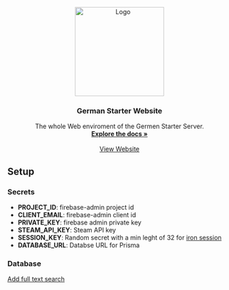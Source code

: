 <!-- PROJECT LOGO -->
<br />
<div align="center">
  <a href="https://german-starter.de">
    <img src="https://logos-world.net/wp-content/uploads/2021/02/Rust-Logo.png" alt="Logo" height="200">
  </a>

<h3 align="center">German Starter Website</h3>

  <p align="center">
    The whole Web enviroment of the Germen Starter Server. 
    <br />
    <a href="https://github.com/JonaWe/german-starter-website"><strong>Explore the docs »</strong></a>
    <br />
    <br />
    <a href="https://german-starter.de">View Website</a>
  </p>
</div>

## Setup

### Secrets

* **PROJECT_ID**: firebase-admin project id
* **CLIENT_EMAIL**: firebase-admin client id
* **PRIVATE_KEY**: firebase admin private key
* **STEAM_API_KEY**: Steam API key
* **SESSION_KEY**: Random secret with a min leght of 32 for [iron session](https://github.com/vvo/iron-session)
* **DATABASE_URL**: Databse URL for Prisma

### Database

[Add full text search](https://www.mysqltutorial.org/activating-full-text-searching.aspx)
